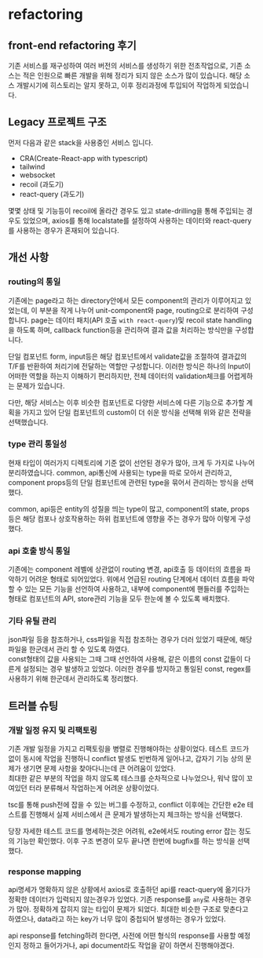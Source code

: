 # refactoring

## front-end refactoring 후기

기존 서비스를 재구성하여 여러 버전의 서비스를 생성하기 위한 전초작업으로, 기존 소스는 적은 인원으로 빠른 개발을 위해 정리가 되지 않은 소스가 많이 있습니다.
해당 소스 개발시기에 히스토리는 알지 못하고, 이후 정리과정에 투입되어 작업하게 되었습니다.

## Legacy 프로젝트 구조

먼저 다음과 같은 stack을 사용중인 서비스 입니다.

-  CRA(Create-React-app with typescript)
-  tailwind
-  websocket
-  recoil (과도기)
-  react-query (과도기)

몇몇 상태 및 기능등이 recoil에 올라간 경우도 있고 state-drilling을 통해 주입되는 경우도 있었으며, axios를 통해 localstate를 설정하여 사용하는 데이터와 react-query를 사용하는 경우가 혼재되어 있습니다.

## 개선 사항

### routing의 통일

기존에는 page라고 하는 directory안에서 모든 component의 관리가 이루어지고 있었는데, 이 부분을 작게 나누어 unit-component와 page, routing으로 분리하여 구성합니다.
page는 데이터 패치(API 호출 `with react-query`)및 recoil state handling을 하도록 하며, callback function등을 관리하여 결과 값을 처리하는 방식만을 구성합니다.

단일 컴포넌트 form, input등은 해당 컴포넌트에서 validate값을 조절하여 결과값의 T/F를 반환하여 처리기에 전달하는 역할만 구성합니다.
이러한 방식은 하나의 Input이 어떠한 역할을 하는지 이해하기 편리하지만, 전체 데이터의 validation체크를 어렵게하는 문제가 있습니다.

다만, 해당 서비스는 이후 비슷한 컴포넌트로 다양한 서비스에 다른 기능으로 추가할 계획을 가지고 있어 단일 컴포넌트의 custom이 더 쉬운 방식을 선택해 위와 같은 전략을 선택했습니다.

### type 관리 통일성

현재 타입이 여러가지 디렉토리에 기준 없이 선언된 경우가 많아, 크게 두 가지로 나누어 분리하였습니다.
common, api통신에 사용되는 type을 따로 모아서 관리하고,
component props등의 단일 컴포넌트에 관련된 type을 묶어서 관리하는 방식을 선택했다.

common, api등은 entity의 성질을 띄는 type이 많고, component의 state, props등은 해당 컴포나 상호작용하는 하위 컴포넌트에 영향을 주는 경우가 많아 이렇게 구성했다.

### api 호출 방식 통일

기존에는 component 레벨에 상관없이 routing 변경, api호출 등 데이터의 흐름을 파악하기 어려운 형태로 되어있었다.
위에서 언급된 routing 단계에서 데이터 흐름을 파악 할 수 있는 모든 기능을 선언하여 사용하고, 내부에 component에 핸들러를 주입하는 형태로 컴포넌트의 API, store관리 기능을 모두 한눈에 볼 수 있도록 배치했다.

### 기타 유틸 관리

json파일 등을 참조하거나, css파일을 직접 참조하는 경우가 더러 있었기 때문에, 해당 파일을 한군데서 관리 할 수 있도록 하였다.  
const형태의 값을 사용되는 그때 그때 선언하여 사용해, 같은 이름의 const 값들이 다른게 설정되는 경우 발생하고 있었다. 이러한 경우를 방지하고 통일된 const, regex를 사용하기 위해 한군데서 관리하도록 정리했다.

## 트러블 슈팅

### 개발 일정 유지 및 리팩토링

기존 개발 일정을 가지고 리팩토링을 병렬로 진행해야하는 상황이었다. 테스트 코드가 없이 동시에 작업을 진행하니 conflict 발생도 빈번하게 일어나고, 갑자기 기능 상의 문제가 생기면 문제 사항을 찾아다니는데 큰 어려움이 있었다.  
최대한 같은 부분의 작업을 하지 않도록 테스크를 순차적으로 나누었으나, 워낙 많이 꼬여있던 터라 분류해서 작업하는게 어려운 상황이었다.

tsc를 통해 push전에 잡을 수 있는 버그를 수정하고, conflict 이후에는 간단한 e2e 테스트를 진행해서 실제 서비스에서 큰 문제가 발생하는지 체크하는 방식을 선택했다.

당장 자세한 테스트 코드를 명세하는것은 어려워, e2e에서도 routing error 잡는 정도의 기능만 확인했다.
이후 구조 변경이 모두 끝나면 한번에 bugfix를 하는 방식을 선택했다.

### response mapping

api명세가 명확하지 않은 상황에서 axios로 호출하던 api를 react-query에 옮기다가 정확한 데이터가 입력되지 않는경우가 있었다. 기존 response를 `any`로 사용하는 경우가 많아. 정확하게 잡히지 않는 타입이 문제가 되었다.
최대한 비슷한 구조로 맞춘다고 하였으나, data라고 하는 key가 너무 많이 중첩되어 발생하는 경우가 있었다.

api response를 fetching하려 한다면, 사전에 어떤 형식의 response를 사용할 예정인지 정하고 들어가거나, api document라도 작업을 같이 하면서 진행해야겠다.
